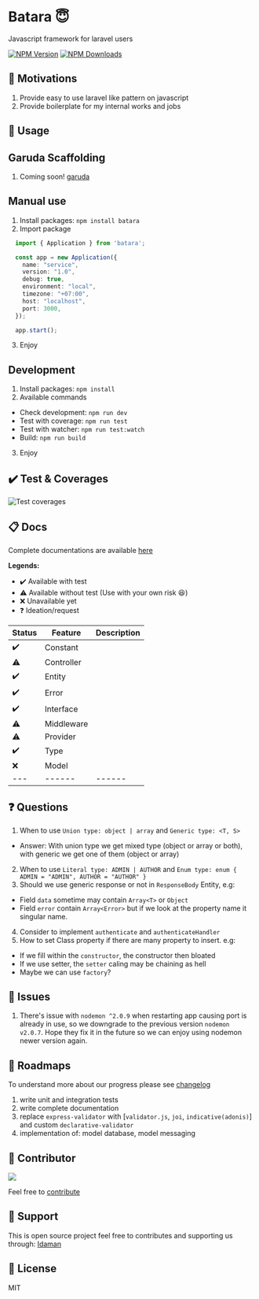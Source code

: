 # Batara 😇
Javascript framework for laravel users

  [![NPM Version][npm-image]][npm-url]
  [![NPM Downloads][downloads-image]][downloads-url]
  
🤩 Motivations
---
1. Provide easy to use laravel like pattern on javascript
2. Provide boilerplate for my internal works and jobs

🖖 Usage
---
## Garuda Scaffolding
1. Coming soon! [garuda][garuda-repository]

## Manual use
1. Install packages: `npm install batara`
2. Import package
```ts
  import { Application } from 'batara';

  const app = new Application({
    name: "service",
    version: "1.0",
    debug: true,
    environment: "local",
    timezone: "+07:00",
    host: "localhost",
    port: 3000,
  });

  app.start();
```
3. Enjoy

## Development
1. Install packages: `npm install`
2. Available commands
- Check development: `npm run dev`
- Test with coverage: `npm run test`
- Test with watcher: `npm run test:watch`
- Build: `npm run build`
3. Enjoy

✔️ Test & Coverages
---
![Test coverages][coverage-url]

📋 Docs
---
Complete documentations are available [here][document-url]

**Legends:**
- ✔️ Available with test
- ⚠️ Available without test (Use with your own risk 😆)
- ❌ Unavailable yet
- ❓ Ideation/request

| Status | Feature   | Description |
| --- | ------       | ------      |
| ✔️ | Constant      |  |
| ⚠️ | Controller    |  |
| ✔️ | Entity        |  |
| ✔️ | Error         |  |
| ✔️ | Interface     |  |
| ⚠️ | Middleware    |  |
| ⚠️ | Provider      |  |
| ✔️ | Type          |  |
| ❌ | Model         |  |
| --- | ------       | ------ |

❓ Questions
---
1. When to use `Union type: object | array` and `Generic type: <T, S>`
- Answer: With union type we get mixed type (object or array or both), with generic we get one of them (object or array)
2. When to use `Literal type: ADMIN | AUTHOR` and `Enum type: enum { ADMIN = "ADMIN", AUTHOR = "AUTHOR" }`
3. Should we use generic response or not in `ResponseBody` Entity, e.g:
- Field `data` sometime may contain `Array<T>` or `Object`
- Field `error` contain `Array<Error>` but if we look at the property name it singular name.
4. Consider to implement `authenticate` and `authenticateHandler`
5. How to set Class property if there are many property to insert. e.g:
- If we fill within the `constructor`, the constructor then bloated
- If we use setter, the `setter` caling may be chaining as hell
- Maybe we can use `factory`?

👀 Issues
---
1. There's issue with `nodemon ^2.0.9` when restarting app causing port is already in use, so we downgrade to the previous version `nodemon v2.0.7`. Hope they fix it in the future so we can enjoy using nodemon newer version again. 

🚀 Roadmaps
---
To understand more about our progress please see [changelog][changelog-url]

1. write unit and integration tests
2. write complete documentation
3. replace `express-validator` with [`validator.js`, `joi`, `indicative(adonis)`] and custom `declarative-validator`
4. implementation of: model database, model messaging

🤩 Contributor
---
[![](https://github.com/kokoraka.png?size=50)](https://github.com/kokoraka)

Feel free to [contribute][pull-url]

💖 Support
---
This is open source project feel free to contributes and supporting us through: [Idaman][website-url]

📜 License
---
MIT

[npm-image]: https://img.shields.io/npm/v/batara.svg
[npm-url]: https://npmjs.org/package/batara
[downloads-image]: https://img.shields.io/npm/dm/batara.svg
[downloads-url]: https://npmcharts.com/compare/batara?minimal=true
[coverage-url]: https://github.com/idaman-id/batara/blob/master/asset/image/coverage.png?raw=true
[document-url]: https://github.com/idaman-id/batara/tree/master/docs
[changelog-url]: https://github.com/idaman-id/batara/blob/master/CHANGELOG.MD
[pull-url]: https://github.com/idaman-id/batara/pulls
[website-url]: https://idaman.id
[garuda-repository]: https://github.com/idaman-id/garuda
